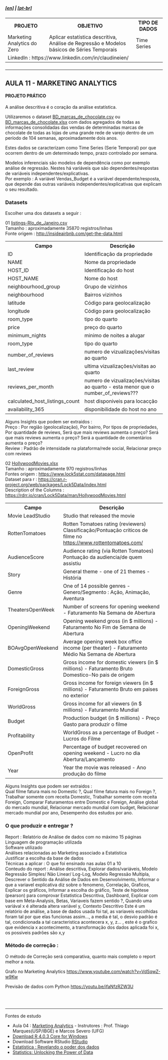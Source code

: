 <h5><a href="blank_">[en]</a> | <a href="blank_">[pt-br]</a>
</h5>
<h5>
<div>
  <table>
    <tr>
      <th>PROJETO</th>
      <th>OBJETIVO</th>
      <th>TIPO DE DADOS</th>
    </tr>
    <tr>
      <td>Marketing Analytics do Zero</td>
      <td>Aplicar estatística descritiva, Análise de Regressão e Modelos básicos de Séries Temporais</td>
      <td>Time Series</td>
    </tr>
    <tr>
        <td colspan="4">LinkedIn : https://www.linkedin.com/in/claudineien/</td>
    </tr>
  </table>
</div>
</h5>
<hr>
<h2>AULA 11 - MARKETING ANALYTICS</h2>
<h4>PROJETO PRÁTICO</h4>
<p>A análise descritiva é o coração da análise estatística.</p>
<p>Utilizaremos o dataset <a href="https://github.com/claudineien/marketing-analytics-gretl-r/tree/main/2-dataset">BD_marcas_de_chocolate.csv</a> ou <a href="https://github.com/claudineien/marketing-analytics-gretl-r/tree/main/2-dataset">BD_marcas_de_chocolate.xlsx</a> com dados agregados de todas as informações consolidadas das vendas de determinadas marcas de chocolate de todas as lojas de uma grande rede de varejo dentro de um período de 104 semanas, aproximadamente dois anos.</p>

<p>Estes dados se caracterizam como Time Series (Serie Temporal) por que ocorrem dentro de um determinado tempo, prazo controlado por semana.</p>

<p>Modelos inferenciais são modelos de dependência como por exemplo análise de regressão. Nestes há variáveis que são dependentes/respostas de variáveis independentes/explicativas.<br>
Por exemplo : A variável Vendas_Budget é a variável dependente/resposta, que depende das outras variáveis independentes/explicativas que explicam o seu resultado.</p>

<h3><strong>Datasets</strong></h3>

<p>Escolher uma dos datasets a seguir :</p>

<p>
01 <a href="/2-dataset/listings-RIo_de_Janeiro.csv">listings-RIo_de_Janeiro.csv</a><br>
Tamanho : aproximadamente 35870 registros/linhas<br>
Fonte origem : <a href="http://insideairbnb.com/get-the-data.html">http://insideairbnb.com/get-the-data.html</a><br>
<div>
  <table>
    <tr>
      <th>Campo</th>
      <th>Descrição</th>
    </tr>
    <tr>
      <td>ID</td>
      <td>Identificação da propriedade</td>
    </tr>
    <tr>
      <td>NAME</td>
      <td>Nome da propriedade</td>
    </tr>
    <tr>
      <td>HOST_ID</td>
      <td>Identificação do host</td>
    </tr>
    <tr>
      <td>HOST_NAME</td>
      <td>Nome do host</td>
    </tr>
    <tr>
      <td>neighbourhood_group</td>
      <td>Grupo de vizinhos</td>
    </tr>
    <tr>
      <td>neighbourhood</td>
      <td>Bairros vizinhos</td>
    </tr>
    <tr>
      <td>latitude</td>
      <td>Código para geolocalização</td>
    </tr>
    <tr>
      <td>longitude</td>
      <td>Código para geolocalização</td>
    </tr>
    <tr>
      <td>room_type</td>
      <td>tipo do quarto</td>
    </tr>
    <tr>
      <td>price</td>
      <td>preço do quarto</td>
    </tr>
    <tr>
      <td>minimum_nights</td>
      <td>minimo de noites a alugar</td>
    </tr>
    <tr>
      <td>room_type</td>
      <td>tipo do quarto</td>
    </tr>
    <tr>
      <td>number_of_reviews</td>
      <td>numero de vizualizações/visitas ao quarto</td>
    </tr>
    <tr>
      <td>last_review</td>
      <td>ultima vizualizações/visitas ao quarto</td>
    </tr>
    <tr>
      <td>reviews_per_month</td>
      <td>numero de vizualizações/visitas ao quarto - esta menor que o number_of_reviews???</td>
    </tr>
    <tr>
      <td>calculated_host_listings_count</td>
      <td>host disponiveis para locacção</td>
    </tr>
    <tr>
      <td>availability_365</td>
      <td>disponibilidade do host no ano</td>
    </tr>
  </table>
</div>
Alguns Insights que podem ser extraidos :<br>
Preço : Por região (geolocalização), Por bairro, Por tipos de propriedades, Por quantidade de reviews, Será que mais reviews aumenta o preço? Será que mais reviews aumenta o preço? Será a quantidade de comentários aumenta o preço?<br>
Review : Padrão de intensidade na plataforma/rede social, Relacionar preço com reviews</p>

<p>
02 <a href="/2-dataset/HollywoodMovies.xlsx">HollywoodMovies.xlsx</a><br>
Tamanho : aproximadamente 970 registros/linhas<br>
Fontes origem : <a href="https://www.lock5stat.com/datapage.html">https://www.lock5stat.com/datapage.html</a><br>
Dataset para r : <a href="https://cran.r-project.org/web/packages/Lock5Data/index.html">https://cran.r-project.org/web/packages/Lock5Data/index.html</a><br>
Description of the Columns : <a href="https://rdrr.io/cran/Lock5Data/man/HollywoodMovies.html">https://rdrr.io/cran/Lock5Data/man/HollywoodMovies.html</a><br>
<div>
  <table>
    <tr>
      <th>Campo</th>
      <th>Descrição</th>
    </tr>
    <tr>
      <td>Movie	LeadStudio</td>
      <td>Studio that released the movie</td>
    </tr>
    <tr>
      <td>RottenTomatoes</td>
      <td>Rotten Tomatoes rating (reviewers) Classificação/Pontuação criticos de filme no <a href="https://www.rottentomatoes.com/">https://www.rottentomatoes.com/</a></td>
    </tr>
    <tr>
      <td>AudienceScore</td>
      <td>Audience rating (via Rotten Tomatoes) Pontuação da audiencia/de quem assistiu</td>
    </tr>
    <tr>
      <td>Story</td>
      <td>General theme - one of 21 themes - História</td>
    </tr>
    <tr>
      <td>Genre</td>
      <td>One of 14 possible genres - Genero/Segmento : Ação, Animação, Aventura</td>
    </tr>
    <tr>
      <td>TheatersOpenWeek</td>
      <td>Number of screens for opening weekend - Faturamento Na Semana de Abertura</td>
    </tr>
    <tr>
      <td>OpeningWeekend</td>
      <td>Opening weekend gross (in $ millions) - Faturamento No Fim de Semana de Abertura</td>
    </tr>
    <tr>
      <td>BOAvgOpenWeekend</td>
      <td>Average opening week box office income (per theater) - Faturamento Médio Na Semana de Abertura</td>
    </tr>
    <tr>
      <td>DomesticGross</td>
      <td>Gross income for domestic viewers (in $ millions) - Faturamento Bruto Domestico-No pais de origem</td>
    </tr>
    <tr>
      <td>ForeignGross</td>
      <td>Gross income for foreign viewers (in $ millions) - Faturamento Bruto em paises no exterior</td>
    </tr>
    <tr>
      <td>WorldGross</td>
      <td>Gross income for all viewers (in $ millions) - Faturamento Mundial</td>
    </tr>
    <tr>
      <td>Budget</td>
      <td>Production budget (in $ millions) - Preço Gasto para produzir o filme</td>
    </tr>
    <tr>
      <td>Profitability</td>
      <td>WorldGross as a percentage of Budget - Lucros do Filme</td>
    </tr>
    <tr>
      <td>OpenProfit</td>
      <td>Percentage of budget recovered on opening weekend - Lucro no dia Abertura/Lançamento</td>
    </tr>
    <tr>
      <td>Year</td>
      <td>Year the movie was released - Ano produção do filme</td>
    </tr>
  </table>
</div>
Alguns Insights que podem ser extraidos :<br>
Qual filme fatura mais no Domestic ?, Qual filme fatura mais no Foreign ?, Trabalhar somente com receita Domestic, Trabalhar somente com receita Foreign, Comparar Faturamentos entre Domestic e Foreign, Análise global do mercado mundial, Relacionar mercado mundial com budget, Relacionar mercado mundial por ano, Desempenho dos estudos por ano.
</p>

<h3>O que produzir e entregar ?</h3>
<p>
Report : Relatório de Análise de dados com no máximo 15 páginas<br>
Linguagem de programação utilizada<br>
Software utilizado<br>
Análises relacionadas ao Marketing associado a Estatistica<br>
Justificar a escolha da base de dados<br>
Técnicas a aplicar : O que foi ensinado nas aulas 01 a 10<br>
Conteudo do report : Análise descritiva, Explorar dados/variáveis, Modelo Regressão Simples/ Não Linear/ Log-Log, Modelo Regressão Multipla, Descrever o Sentido da Análise de Dados em Desenvolvimento, Informar o que a variavel explicativa diz sobre o fenomeno, Correlação, Graficos, Explicar os gráficos, Informar a escolha do gráfico, Teste de hipótese (pearson) para comprovar Estatistica Descritiva, Dashboard, Explicar com base em Meta-Analysis, Betas, Variaveis fazem sentido ?, Quando uma variával x é alterada altera variável y, Contexto Descritivo Este é um relatório de análise, a base de dados usada foi tal, as variaveis escolhidas foram tal por que elas funcionas assim..., a media é tal, o desvio padrão é tal, condicionada a tal caracteristica acontecera x, y, z... , este é o grafico que evidencia x acontecimento, a transformação dos dados aplicada foi x, os possiveis padrões são x,y<br>
</p>

<h3>Método de correção :</h3>
<p>O método de Correção será comparativa, quanto mais completo o report melhor a nota.</p>

Grafo no Marketing Analytics
 https://www.youtube.com/watch?v=VdSqwZ-w9Kw

Previsão de dados com Python
 https://youtu.be/ifaNfzRZW3U


<br><br>
<hr>
<p>Fontes de estudo
    <ul>
        <li>Aula 04 : <a href="https://youtu.be/6VoKWYZdBzg">Marketing Analytics</a> - Instrutores : Prof. Thiago Marques(USP/IBGE) e Marcos Severo (UFG)</li>
        <li><a href="https://cran.r-project.org/bin/windows/base/">Download R 4.0.3 Core for Windows</a></li>
        <li>Download Software RStudio <a href="https://rstudio.com/products/rstudio/download/">RStudio</a></li>
        <li><a href="https://www.amazon.com/Estatstica-Revelando-Poder-dos-Dados/dp/8521633106">Estatística : Revelando o poder dos dados</a></li>
        <li><a href="https://www.lock5stat.com/">Statistics: Unlocking the Power of Data</a></li>
    </ul>
</p>
